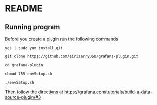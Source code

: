 # README

## Running program

Before you create a plugin run the following commands

```
yes | sudo yum install git
```
```
git clone https://github.com/airizarryOSU/grafana-plugin.git
```
```
cd grafana-plugin
```
```
chmod 755 envSetup.sh
```
```
./envSetup.sh
```
Then follow the directions at https://grafana.com/tutorials/build-a-data-source-plugin/#3
